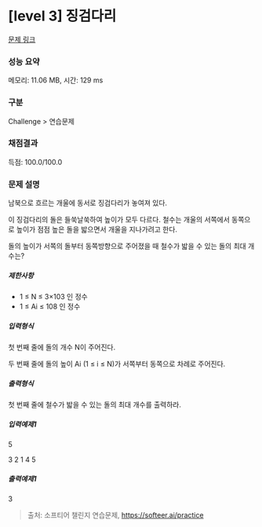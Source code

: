 # [level 3] 징검다리

[문제 링크](https://softeer.ai/practice/6293) 

### 성능 요약

메모리: 11.06 MB, 시간: 129 ms

### 구분

Challenge > 연습문제 

### 채점결과

득점: 100.0/100.0

### 문제 설명

<p>남북으로 흐르는 개울에 동서로 징검다리가 놓여져 있다.



이 징검다리의 돌은 들쑥날쑥하여 높이가 모두 다르다. 철수는 개울의 서쪽에서 동쪽으로 높이가 점점 높은 돌을 밟으면서 개울을 지나가려고 한다.



돌의 높이가 서쪽의 돌부터 동쪽방향으로 주어졌을 때 철수가 밟을 수 있는 돌의 최대 개수는?</p>


<h5>제한사항</h5>

<ul>
<li>1 ≤ N ≤ 3×103 인 정수</li>
<li>1 ≤ Ai ≤ 108 인 정수</li>
</ul>

<h5>입력형식</h5>
<p>첫 번째 줄에 돌의 개수 N이 주어진다.

두 번째 줄에 돌의 높이 Ai (1 ≤ i ≤ N)가 서쪽부터 동쪽으로 차례로 주어진다.</p>

<h5>출력형식</h5>
<p>첫 번째 줄에 철수가 밟을 수 있는 돌의 최대 개수를 출력하라.</p>

<h5>입력예제1</h5>
<p>5</p>
<p>3 2 1 4 5</p>

<h5>출력예제1</h5>
<p>3</p>


> 출처: 소프티어 챌린지 연습문제, https://softeer.ai/practice

